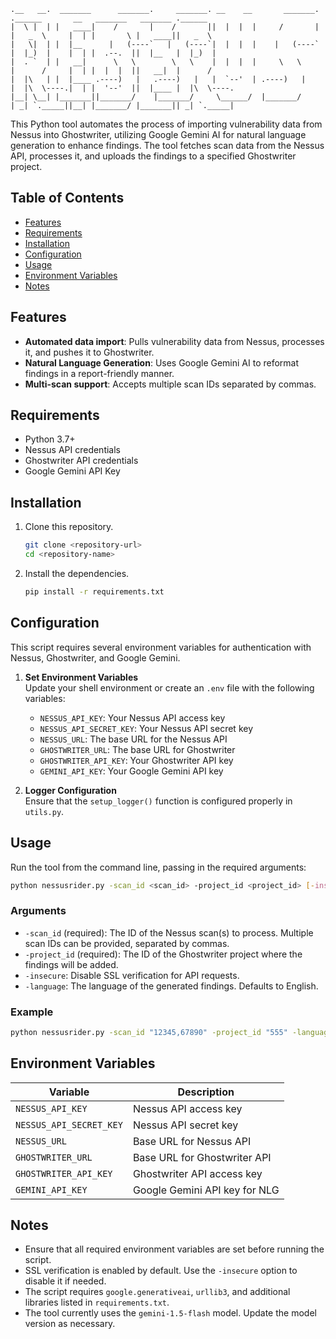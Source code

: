 ```
.__   __.  _______      _______.     _______. __    __       _______.   .______       __   _______   _______ .______      
|  \ |  | |   ____|    /       |    /       ||  |  |  |     /       |   |   _  \     |  | |       \ |   ____||   _  \     
|   \|  | |  |__      |   (----`   |   (----`|  |  |  |    |   (----`   |  |_)  |    |  | |  .--.  ||  |__   |  |_)  |    
|  . `  | |   __|      \   \        \   \    |  |  |  |     \   \       |      /     |  | |  |  |  ||   __|  |      /     
|  |\   | |  |____ .----)   |   .----)   |   |  `--'  | .----)   |      |  |\  \----.|  | |  '--'  ||  |____ |  |\  \----.
|__| \__| |_______||_______/    |_______/     \______/  |_______/       | _| `._____||__| |_______/ |_______|| _| `._____|
```

This Python tool automates the process of importing vulnerability data from Nessus into Ghostwriter, utilizing Google Gemini AI for natural language generation to enhance findings. The tool fetches scan data from the Nessus API, processes it, and uploads the findings to a specified Ghostwriter project.

## Table of Contents

- [Features](#features)
- [Requirements](#requirements)
- [Installation](#installation)
- [Configuration](#configuration)
- [Usage](#usage)
- [Environment Variables](#environment-variables)
- [Notes](#notes)

## Features

- **Automated data import**: Pulls vulnerability data from Nessus, processes it, and pushes it to Ghostwriter.
- **Natural Language Generation**: Uses Google Gemini AI to reformat findings in a report-friendly manner.
- **Multi-scan support**: Accepts multiple scan IDs separated by commas.

## Requirements

- Python 3.7+
- Nessus API credentials
- Ghostwriter API credentials
- Google Gemini API Key

## Installation

1. Clone this repository.
    ```bash
    git clone <repository-url>
    cd <repository-name>
    ```
2. Install the dependencies.
    ```bash
    pip install -r requirements.txt
    ```

## Configuration

This script requires several environment variables for authentication with Nessus, Ghostwriter, and Google Gemini.

1. **Set Environment Variables**  
   Update your shell environment or create an `.env` file with the following variables:
    - `NESSUS_API_KEY`: Your Nessus API access key
    - `NESSUS_API_SECRET_KEY`: Your Nessus API secret key
    - `NESSUS_URL`: The base URL for the Nessus API
    - `GHOSTWRITER_URL`: The base URL for Ghostwriter
    - `GHOSTWRITER_API_KEY`: Your Ghostwriter API key
    - `GEMINI_API_KEY`: Your Google Gemini API key

2. **Logger Configuration**  
   Ensure that the `setup_logger()` function is configured properly in `utils.py`.

## Usage

Run the tool from the command line, passing in the required arguments:

```bash
python nessusrider.py -scan_id <scan_id> -project_id <project_id> [-insecure] [-language <language>]
```

### Arguments

- `-scan_id` (required): The ID of the Nessus scan(s) to process. Multiple scan IDs can be provided, separated by commas.
- `-project_id` (required): The ID of the Ghostwriter project where the findings will be added.
- `-insecure`: Disable SSL verification for API requests.
- `-language`: The language of the generated findings. Defaults to English.

### Example

```bash
python nessusrider.py -scan_id "12345,67890" -project_id "555" -language "italian"
```

## Environment Variables

| Variable                | Description                                         |
|-------------------------|-----------------------------------------------------|
| `NESSUS_API_KEY`        | Nessus API access key                               |
| `NESSUS_API_SECRET_KEY` | Nessus API secret key                               |
| `NESSUS_URL`            | Base URL for Nessus API                             |
| `GHOSTWRITER_URL`       | Base URL for Ghostwriter API                        |
| `GHOSTWRITER_API_KEY`   | Ghostwriter API access key                          |
| `GEMINI_API_KEY`        | Google Gemini API key for NLG                       |

## Notes

- Ensure that all required environment variables are set before running the script.
- SSL verification is enabled by default. Use the `-insecure` option to disable it if needed.
- The script requires `google.generativeai`, `urllib3`, and additional libraries listed in `requirements.txt`.
- The tool currently uses the `gemini-1.5-flash` model. Update the model version as necessary.

